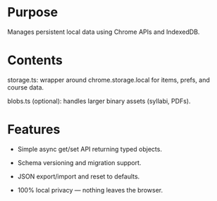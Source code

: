 # Purpose

Manages persistent local data using Chrome APIs and IndexedDB.

# Contents

storage.ts: wrapper around chrome.storage.local for items, prefs, and course data.

blobs.ts (optional): handles larger binary assets (syllabi, PDFs).

# Features

- Simple async get/set API returning typed objects.

- Schema versioning and migration support.

- JSON export/import and reset to defaults.

- 100% local privacy — nothing leaves the browser.
